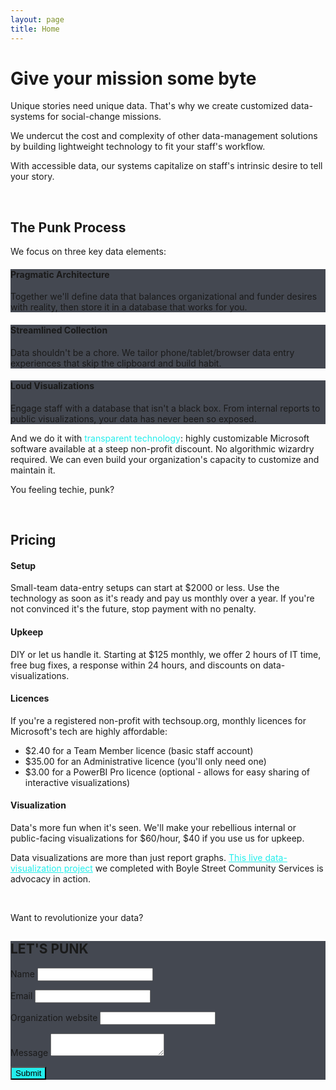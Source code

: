 ```yaml
---
layout: page
title: Home
---
```


# Give your mission some byte

Unique stories need unique data. That's why we create customized data-systems for social-change missions.

We undercut the cost and complexity of other data-management solutions by building lightweight technology to fit your staff's workflow.

With accessible data, our systems capitalize on staff's intrinsic desire to tell your story.

<br>

## The Punk Process

We focus on three key data elements:

<div class="w3-container w3-card-4 spacer-small" style="background: #444851">

<h4>Pragmatic Architecture</h4>

<p>Together we'll define data that balances organizational and funder desires with reality, then store it in a database that works for you.</p>

</div>
<div class="w3-container w3-card-4 spacer-small" style="background: #444851">

<h4>Streamlined Collection</h4>

<p>Data shouldn't be a chore. We tailor phone/tablet/browser data entry experiences that skip the clipboard and build habit.</p>

</div>
<div class="w3-container w3-card-4 spacer-small" style="background: #444851">

<h4>Loud Visualizations</h4>

<p>Engage staff with a database that isn't a black box. From internal reports to public visualizations, your data has never been so exposed.</p>

</div>

And we do it with <span style="color: #23eeec;">transparent technology</span>: highly customizable Microsoft software available at a steep non-profit discount. No algorithmic wizardry required. We can even build your organization's capacity to customize and maintain it.

You feeling techie, punk?

<br>

## Pricing

#### Setup
Small-team data-entry setups can start at $2000 or less. Use the technology as soon as it's ready and pay us monthly over a year. If you're not convinced it's the future, stop payment with no penalty.

#### Upkeep
DIY or let us handle it. Starting at $125 monthly, we offer 2 hours of IT time, free bug fixes, a response within 24 hours, and discounts on data-visualizations.

#### Licences
If you're a registered non-profit with techsoup.org, monthly licences for Microsoft's tech are highly affordable:

* $2.40 for a Team Member licence (basic staff account)
* $35.00 for an Administrative licence (you'll only need one)
* $3.00 for a PowerBI Pro licence (optional - allows for easy sharing of interactive visualizations)

#### Visualization
Data's more fun when it's seen. We'll make your rebellious internal or public-facing visualizations for $60/hour, $40 if you use us for upkeep.

Data visualizations are more than just report graphs. <a href="http://boylestreet.org/data" target="_blank" style="text-decoration:underline; color:#23eeec;">This live data-visualization project</a> we completed with Boyle Street Community Services is advocacy in action.

<br>

Want to revolutionize your data?

<form class="w3-container w3-card-4 spacer" style="background: #444851" method="POST" action="https://formspree.io/david@datapunks.ca">
  <h2 style="text-transform: uppercase">let's punk</h2>
  <p>      
  <label>Name</label>
  <input class="w3-input w3-border-0" type="text" name="Name"></p>
  <p>      
  <label>Email</label>
  <input class="w3-input w3-border-0" type="text" name="Email"></p>
  <p>      
  <label>Organization website</label>
  <input class="w3-input w3-border-0" type="text" name="Organization"></p>
  <p>      
  <label>Message</label>
  <textarea class="w3-input w3-border-0" type="text" name="Message"></textarea>
  <div id="submit-button">
  <button class="w3-btn spacer-small" id="submit-button" style="background:#23eeec;">Submit</button>
  </div>
